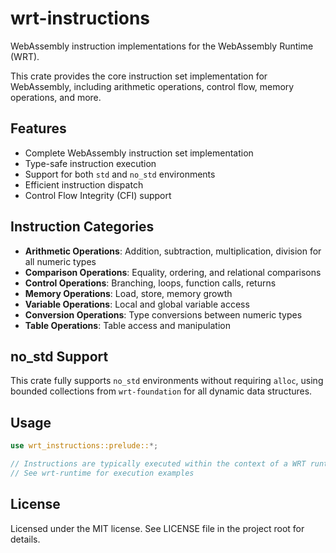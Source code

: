 # wrt-instructions

WebAssembly instruction implementations for the WebAssembly Runtime (WRT).

This crate provides the core instruction set implementation for WebAssembly, including arithmetic operations, control flow, memory operations, and more.

## Features

- Complete WebAssembly instruction set implementation
- Type-safe instruction execution
- Support for both `std` and `no_std` environments
- Efficient instruction dispatch
- Control Flow Integrity (CFI) support

## Instruction Categories

- **Arithmetic Operations**: Addition, subtraction, multiplication, division for all numeric types
- **Comparison Operations**: Equality, ordering, and relational comparisons
- **Control Operations**: Branching, loops, function calls, returns
- **Memory Operations**: Load, store, memory growth
- **Variable Operations**: Local and global variable access
- **Conversion Operations**: Type conversions between numeric types
- **Table Operations**: Table access and manipulation

## no_std Support

This crate fully supports `no_std` environments without requiring `alloc`, using bounded collections from `wrt-foundation` for all dynamic data structures.

## Usage

```rust
use wrt_instructions::prelude::*;

// Instructions are typically executed within the context of a WRT runtime
// See wrt-runtime for execution examples
```

## License

Licensed under the MIT license. See LICENSE file in the project root for details.